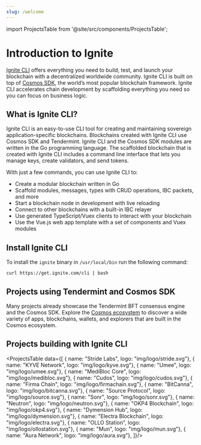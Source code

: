 ```yaml
---
slug: /welcome
---
```


import ProjectsTable from '@site/src/components/ProjectsTable';

# Introduction to Ignite

[Ignite CLI](https://github.com/ignite/cli) offers everything you need to build, test, and launch your blockchain with a
decentralized worldwide community. Ignite CLI is built on top of [Cosmos SDK](https://docs.cosmos.network), the world’s
most popular blockchain framework. Ignite CLI accelerates chain development by scaffolding everything you need so you
can focus on business logic.

## What is Ignite CLI?

Ignite CLI is an easy-to-use CLI tool for creating and maintaining sovereign application-specific blockchains.
Blockchains created with Ignite CLI use Cosmos SDK and Tendermint. Ignite CLI and the Cosmos SDK modules are written in
the Go programming language. The scaffolded blockchain that is created with Ignite CLI includes a command line interface
that lets you manage keys, create validators, and send tokens.

With just a few commands, you can use Ignite CLI to:

- Create a modular blockchain written in Go
- Scaffold modules, messages, types with CRUD operations, IBC packets, and more
- Start a blockchain node in development with live reloading
- Connect to other blockchains with a built-in IBC relayer
- Use generated TypeScript/Vuex clients to interact with your blockchain
- Use the Vue.js web app template with a set of components and Vuex modules

## Install Ignite CLI

To install the `ignite` binary in `/usr/local/bin` run the following command:

```
curl https://get.ignite.com/cli | bash
```

## Projects using Tendermint and Cosmos SDK

Many projects already showcase the Tendermint BFT consensus engine and the Cosmos SDK. Explore
the [Cosmos ecosystem](https://cosmos.network/ecosystem/apps) to discover a wide variety of apps, blockchains, wallets,
and explorers that are built in the Cosmos ecosystem.

## Projects building with Ignite CLI

<ProjectsTable data={[
  { name: "Stride Labs", logo: "img/logo/stride.svg"},
  { name: "KYVE Network", logo: "img/logo/kyve.svg"},
  { name: "Umee", logo: "img/logo/umee.svg"},
  { name: "MediBloc Core", logo: "img/logo/medibloc.svg"},
  { name: "Cudos", logo: "img/logo/cudos.svg"},
  { name: "Firma Chain", logo: "img/logo/firmachain.svg"},
  { name: "BitCanna", logo: "img/logo/bitcanna.svg"},
  { name: "Source Protocol", logo: "img/logo/source.svg"},
  { name: "Sonr", logo: "img/logo/sonr.svg"},
  { name: "Neutron", logo: "img/logo/neutron.svg"},
  { name: "OKP4 Blockchain", logo: "img/logo/okp4.svg"},
  { name: "Dymension Hub", logo: "img/logo/dymension.svg"},
  { name: "Electra Blockchain", logo: "img/logo/electra.svg"},
  { name: "OLLO Station", logo: "img/logo/ollostation.svg"},
  { name: "Mun", logo: "img/logo/mun.svg"},
  { name: "Aura Network", logo: "img/logo/aura.svg"},
]}/>
